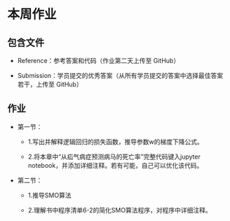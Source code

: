 # 本周作业

## 包含文件

- Reference：参考答案和代码（作业第二天上传至 GitHub）

- Submission：学员提交的优秀答案（从所有学员提交的答案中选择最佳答案若干，上传至 GitHub）

## 作业

- 第一节：

  - 1.写出并解释逻辑回归的损失函数，推导参数w的梯度下降公式。
  
  - 2.将本章中“从疝气病症预测病马的死亡率”完整代码键入jupyter notebook，并添加详细注释。若有可能，自己可以优化该代码。
  
- 第二节：

  - 1.推导SMO算法
  
  - 2.理解书中程序清单6-2的简化SMO算法程序，对程序中详细注释。
